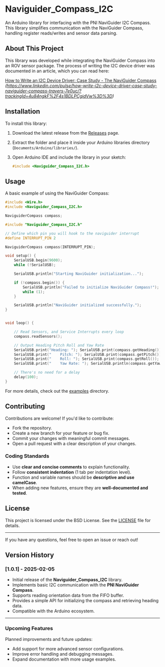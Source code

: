 # Naviguider_Compass_I2C

An Arduino library for interfacing with the PNI NaviGuider I2C Compass. This library simplifies communication with the NaviGuider Compass, handling register reads/writes and sensor data parsing.

## About This Project

This library was developed while integrating the NaviGuider Compass into an ROV sensor package. The process of writing the I2C device driver was documented in an article, which you can read here:

[How to Write an I2C Device Driver: Case Study - The NaviGuider Compass](#) *(https://www.linkedin.com/pulse/how-write-i2c-device-driver-case-study-naviguider-compass-travers-7e0uc/?trackingId=4u84ngkF%2F4s1BDLPCgidVw%3D%3D)*

## Installation

To install this library:

1. Download the latest release from the [Releases](https://github.com/MarineAppliedResearch/Naviguider_Compass_I2C/releases) page.
2. Extract the folder and place it inside your Arduino libraries directory (`Documents/Arduino/libraries/`).
3. Open Arduino IDE and include the library in your sketch:

   ```cpp
   #include <Naviguider_Compass_I2C.h>
   ```

## Usage

A basic example of using the NaviGuider Compass:

```cpp
#include <Wire.h>
#include <Naviguider_Compass_I2C.h>

NaviguiderCompass compass;

#include "Naviguider_Compass_I2C.h"

// Define which pin you will hook to the naviguider interrupt
#define INTERRUPT_PIN 2

NaviguiderCompass compass(INTERRUPT_PIN);

void setup() {
    SerialUSB.begin(9600);
    while (!SerialUSB);

    SerialUSB.println("Starting NaviGuider initialization...");

    if (!compass.begin()) {
        SerialUSB.println("Failed to initialize NaviGuider Compass!");
        while (1);
    }

    SerialUSB.println("NaviGuider initialized successfully.");
}


void loop() {

    // Read Sensors, and Service Interrupts every loop
    compass.readSensors();

    // Output Heading Pitch Roll and Yaw Rate
    SerialUSB.print("Heading: "); SerialUSB.print(compass.getHeading()); 
    SerialUSB.print("    Pitch: "); SerialUSB.print(compass.getPitch()); 
    SerialUSB.print("    Roll: "); SerialUSB.print(compass.getRoll()); 
    SerialUSB.print("    Yaw Rate: "); SerialUSB.println(compass.getYawRate());

    // There's no need for a delay
    delay(100);
}
```

For more details, check out the [examples](examples/) directory.

## Contributing

Contributions are welcome! If you'd like to contribute:

- Fork the repository.
- Create a new branch for your feature or bug fix.
- Commit your changes with meaningful commit messages.
- Open a pull request with a clear description of your changes.

### Coding Standards

- Use **clear and concise comments** to explain functionality.
- Follow **consistent indentation** (1 tab per indentation level).
- Function and variable names should be **descriptive and use camelCase**.
- When adding new features, ensure they are **well-documented and tested**.

## License

This project is licensed under the BSD License. See the [LICENSE](license.txt) file for details.

---

If you have any questions, feel free to open an issue or reach out!

## Version History

### [1.0.1] - 2025-02-05
- Initial release of the **Naviguider_Compass_I2C** library.
- Implements basic I2C communication with the **PNI NaviGuider Compass**.
- Supports reading orientation data from the FIFO buffer.
- Provides a simple API for initializing the compass and retrieving heading data.
- Compatible with the Arduino ecosystem.

---

### Upcoming Features
Planned improvements and future updates:
- Add support for more advanced sensor configurations.
- Improve error handling and debugging messages.
- Expand documentation with more usage examples.